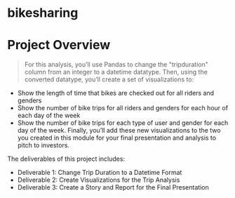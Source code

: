 # bikesharing
# Project Overview
> For this analysis, you’ll use Pandas to change the "tripduration" column from an integer to a datetime datatype. Then, using the converted datatype, you’ll create a set of visualizations to:
- Show the length of time that bikes are checked out for all riders and genders
- Show the number of bike trips for all riders and genders for each hour of each day of the week
- Show the number of bike trips for each type of user and gender for each day of the week.
Finally, you’ll add these new visualizations to the two you created in this module for your final presentation and analysis to pitch to investors. 

The deliverables of this project includes:
- Deliverable 1: Change Trip Duration to a Datetime Format
- Deliverable 2: Create Visualizations for the Trip Analysis
- Deliverable 3: Create a Story and Report for the Final Presentation

